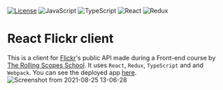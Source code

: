 [![License](https://img.shields.io/badge/license-MIT-green)](https://tldrlegal.com/license/mit-license)
![JavaScript](https://img.shields.io/badge/javascript-%23323330.svg?style=for-the-badge&logo=javascript&logoColor=%23F7DF1E)
![TypeScript](https://img.shields.io/badge/typescript-%23007ACC.svg?style=for-the-badge&logo=typescript&logoColor=white)
![React](https://img.shields.io/badge/react-%2320232a.svg?style=for-the-badge&logo=react&logoColor=%2361DAFB)
![Redux](https://img.shields.io/badge/redux-%23593d88.svg?style=for-the-badge&logo=redux&logoColor=white)

# React Flickr client
This is a client for <a href="https://www.flickr.com">Flickr</a>'s public API made during a Front-end course by <a href="https://rs.school/">The Rolling Scopes School</a>.
It uses ```React```, ```Redux```, ```TypeScript``` and and ```Webpack```.
You can see the deployed app <a href="https://96tm.github.io/react-rsschool/react-redux/">here</a>.
![Screenshot from 2021-08-25 13-06-28](https://user-images.githubusercontent.com/2994043/130771740-e04e8671-ad8b-4195-ba8d-422d5bd2cbd5.png)
